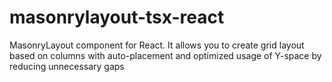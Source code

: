 # masonrylayout-tsx-react
MasonryLayout component for React. It allows you to create grid layout based on columns with auto-placement and optimized usage of Y-space by reducing unnecessary gaps

